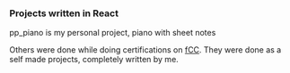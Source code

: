 <h3>Projects written in React</h3>

pp_piano is my personal project, piano with sheet notes

Others were done while doing certifications on <a href="https://www.freecodecamp.org/learn/front-end-development-libraries/">fCC</a>. They were done as a self made projects, completely written by me.
